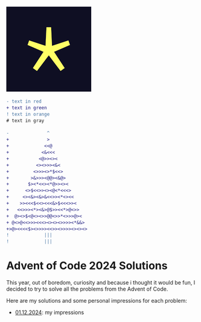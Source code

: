![Repository Icon](assets/logo.ico)
```diff
- text in red
+ text in green
! text in orange
# text in gray

-              ^
+              >              
+             <<@             
+            <&<<<            
+           <@>><><           
+          <><>>><&<          
+         <>>><>*$<<>         
+        >&>>><@@><&@>        
+       $><*<<><*@>><><       
+      <>$<<>><><@<*<<<>      
+     <><&><&>&<<>><*<><<     
+    >><<<$<<><<<&>$<<<>><    
+   <<>>><*><&>@$>><<*>@<>>   
+  @><>$<@<><>>@@<>>*<>>>@><  
+ @<>@<<>>><<<><><><>>>><*&&> 
+>@><<<<$><>>>><<>><>>>><><><>
!             |||
!             |||


```

# Advent of Code 2024 Solutions

This year, out of boredom, curiosity and because i thought it would be fun, I decided to try to solve all the problems from the Advent of Code.

Here are my solutions and some personal impressions for each problem:
- [01.12.2024](solutions/01.12.2024.cpp): my impressions
